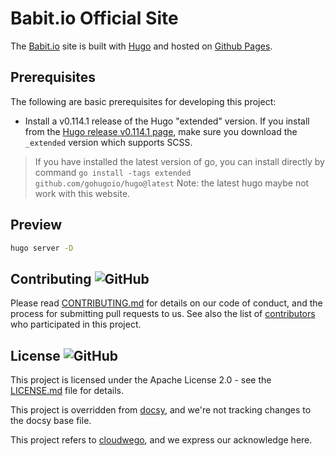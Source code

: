 <!-- override from docsy: we're not tracking changes to the docsy base file. -->

# Babit.io Official Site

The [Babit.io](https://babitmf.github.io/) site is built with [Hugo](https://gohugo.io/) and hosted on [Github Pages](https://pages.github.com/).

## Prerequisites

The following are basic prerequisites for developing this project:

- Install a v0.114.1 release of the Hugo "extended" version. If you install from
  the [Hugo release v0.114.1 page]([https://github.com/gohugoio/hugo/releases](https://github.com/gohugoio/hugo/releases/v0.114.1/)), make sure
  you download the `_extended` version which supports SCSS.

> If you have installed the latest version of go, you can install directly by command `go install -tags extended github.com/gohugoio/hugo@latest`
> Note: the latest hugo maybe not work with this website.

## Preview

```sh
hugo server -D
```

## Contributing ![GitHub](https://img.shields.io/github/contributors/BabitMF/BabitMF.github.io)

Please read [CONTRIBUTING.md](https://github.com/BabitMF/bmf/blob/master/CONTRIBUTING.md) for details on our code of conduct, and the process for submitting pull requests to us.
See also the list of [contributors](https://github.com/BabitMF/bmf/graphs/contributors) who participated in this project.

## License ![GitHub](https://img.shields.io/github/license/BabitMF/BabitMF.github.io)

This project is licensed under the Apache License 2.0 - see the [LICENSE.md](https://github.com/BabitMF/BabitMF.github.io/blob/master/LICENSE) file for details.

This project is overridden from [docsy](http://github.com/google/docsy), and we're not tracking changes to the docsy base file.

This project refers to [cloudwego](https://github.com/cloudwego/cloudwego.github.io), and we express our acknowledge here.

